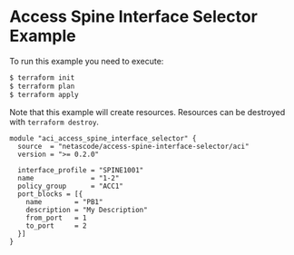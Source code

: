 <!-- BEGIN_TF_DOCS -->
# Access Spine Interface Selector Example

To run this example you need to execute:

```bash
$ terraform init
$ terraform plan
$ terraform apply
```

Note that this example will create resources. Resources can be destroyed with `terraform destroy`.

```hcl
module "aci_access_spine_interface_selector" {
  source  = "netascode/access-spine-interface-selector/aci"
  version = ">= 0.2.0"

  interface_profile = "SPINE1001"
  name              = "1-2"
  policy_group      = "ACC1"
  port_blocks = [{
    name        = "PB1"
    description = "My Description"
    from_port   = 1
    to_port     = 2
  }]
}
```
<!-- END_TF_DOCS -->